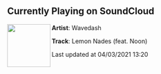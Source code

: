 ## Currently Playing on SoundCloud

[<img align="left" width="100" src="https://i1.sndcdn.com/artworks-axrzKB2g54ELKBaI-syspxQ-t500x500.jpg">](https://soundcloud.com/wearewavedash/lemonnades?in=wearewavedash/sets/worldfamoustour)

**Artist**: Wavedash 

**Track**: Lemon Nades (feat. Noon)

Last updated at 04/03/2021 13:20
